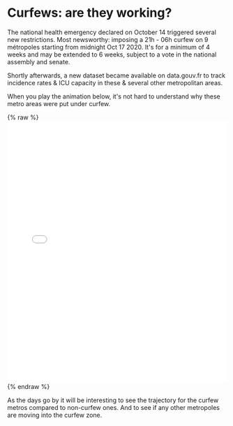 # Curfews: are they working?

The national health emergency declared on October 14 triggered several new restrictions. Most newsworthy: imposing a 21h - 06h curfew on 9 métropoles starting from midnight Oct 17 2020. It's for a minimum of 4 weeks and may be extended to 6 weeks, subject to a vote in the national assembly and senate.

Shortly afterwards, a new dataset became available on data.gouv.fr to track incidence rates & ICU capacity in these & several other metropolitan areas. 

When you play the animation below, it's not hard to understand why these metro areas were put under curfew.

{% raw %}<iframe width="100%" height="600" frameborder="0" scrolling="no" src="//plotly.com/~limegimlet/138.embed"></iframe>{% endraw %}

As the days go by it will be interesting to see the trajectory for the curfew metros compared to non-curfew ones.  And to see if any other metropoles are moving into the curfew zone.
